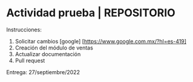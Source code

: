 # Actividad prueba | REPOSITORIO

Instrucciones:

1. Solicitar cambios [google] [https://www.google.com.mx/?hl=es-419]
2. Creación del módulo de ventas
3. Actualizar documentación
4. Pull request

Entrega: 27/septiembre/2022
